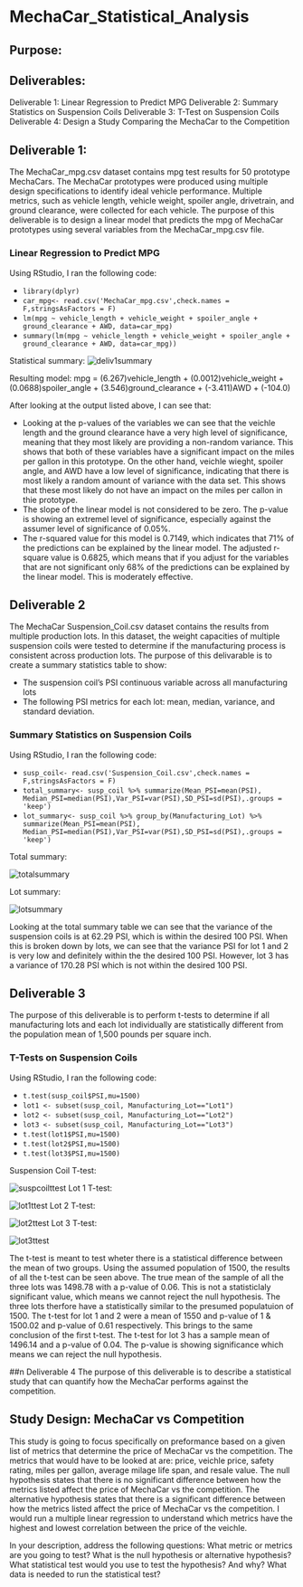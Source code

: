 # MechaCar_Statistical_Analysis

## Purpose:

## Deliverables:
Deliverable 1: Linear Regression to Predict MPG
Deliverable 2: Summary Statistics on Suspension Coils
Deliverable 3: T-Test on Suspension Coils
Deliverable 4: Design a Study Comparing the MechaCar to the Competition


## Deliverable 1:
The MechaCar_mpg.csv dataset contains mpg test results for 50 prototype MechaCars. The MechaCar prototypes were produced using multiple design specifications to identify ideal vehicle performance. Multiple metrics, such as vehicle length, vehicle weight, spoiler angle, drivetrain, and ground clearance, were collected for each vehicle. The purpose of this deliverable is to design a linear model that predicts the mpg of MechaCar prototypes using several variables from the MechaCar_mpg.csv file. 

### Linear Regression to Predict MPG

Using RStudio, I ran the following code: 
- `library(dplyr)`
- `car_mpg<- read.csv('MechaCar_mpg.csv',check.names = F,stringsAsFactors = F)`
- `lm(mpg ~ vehicle_length + vehicle_weight + spoiler_angle + ground_clearance + AWD, data=car_mpg)`
- `summary(lm(mpg ~ vehicle_length + vehicle_weight + spoiler_angle + ground_clearance + AWD, data=car_mpg))`

Statistical summary:
![deliv1summary](https://github.com/andreabassetti/MechaCar_Statistical_Analysis/blob/main/png/deliv1summary.png)

Resulting model: mpg = (6.267)vehicle_length + (0.0012)vehicle_weight + (0.0688)spoiler_angle + (3.546)ground_clearance + (-3.411)AWD + (-104.0)

After looking at the output listed above, I can see that:
- Looking at the p-values of the variables we can see that the veichle length and the ground clearance have a very high level of significance, meaning that they most likely are providing a non-random variance. This shows that both of these variables have a significant impact on the miles per gallon in this prototype. On the other hand, veichle wieght, spoiler angle, and AWD have a low level of significance, indicating that there is most likely a random amount of variance with the data set. This shows that these most likely do not have an impact on the miles per callon in thie prototype. 
- The slope of the linear model is not considered to be zero. The p-value is showing an extremel level of significance, especially against the assumer level of significance of 0.05%. 
- The r-squared value for this model is 0.7149, which indicates that 71% of the predictions can be explained by the linear model. The adjusted r-square value is 0.6825, which means that if you adjust for the variables that are not significant only 68% of the predictions can be explained by the linear model. This is moderately effective.

## Deliverable 2
The MechaCar Suspension_Coil.csv dataset contains the results from multiple production lots. In this dataset, the weight capacities of multiple suspension coils were tested to determine if the manufacturing process is consistent across production lots. The purpose of this delivarable is to create a summary statistics table to show:
- The suspension coil’s PSI continuous variable across all manufacturing lots
- The following PSI metrics for each lot: mean, median, variance, and standard deviation.

### Summary Statistics on Suspension Coils
Using RStudio, I ran the following code: 
- `susp_coil<- read.csv('Suspension_Coil.csv',check.names = F,stringsAsFactors = F)`
- `total_summary<- susp_coil %>% summarize(Mean_PSI=mean(PSI), Median_PSI=median(PSI),Var_PSI=var(PSI),SD_PSI=sd(PSI),.groups = 'keep')`
- `lot_summary<- susp_coil %>% group_by(Manufacturing_Lot) %>% summarize(Mean_PSI=mean(PSI), Median_PSI=median(PSI),Var_PSI=var(PSI),SD_PSI=sd(PSI),.groups = 'keep')`

Total summary:

![totalsummary](https://github.com/andreabassetti/MechaCar_Statistical_Analysis/blob/main/png/totalsummary.png)

Lot summary:

![lotsummary](https://github.com/andreabassetti/MechaCar_Statistical_Analysis/blob/main/png/lotsummary.png)

Looking at the total summary table we can see that the variance of the suspension coils is at 62.29 PSI, which is within the desired 100 PSI. When this is broken down by lots, we can see that the variance PSI for lot 1 and 2 is very low and definitely within the the desired 100 PSI. However, lot 3 has a variance of 170.28 PSI which is not within the desired 100 PSI. 

## Deliverable 3
The purpose of this deliverable is to perform t-tests to determine if all manufacturing lots and each lot individually are statistically different from the population mean of 1,500 pounds per square inch.

### T-Tests on Suspension Coils

Using RStudio, I ran the following code: 
- `t.test(susp_coil$PSI,mu=1500)`
- `lot1 <- subset(susp_coil, Manufacturing_Lot=="Lot1")`
- `lot2 <- subset(susp_coil, Manufacturing_Lot=="Lot2")`
- `lot3 <- subset(susp_coil, Manufacturing_Lot=="Lot3")`
- `t.test(lot1$PSI,mu=1500)`
- `t.test(lot2$PSI,mu=1500)`
- `t.test(lot3$PSI,mu=1500)`

Suspension Coil T-test:

![suspcoilttest](https://github.com/andreabassetti/MechaCar_Statistical_Analysis/blob/main/png/suspsoilttest.png)
Lot 1 T-test:

![lot1ttest](https://github.com/andreabassetti/MechaCar_Statistical_Analysis/blob/main/png/lot1ttest.png)
Lot 2 T-test:

![lot2ttest](https://github.com/andreabassetti/MechaCar_Statistical_Analysis/blob/main/png/lot2ttest.png)
Lot 3 T-test:

![lot3ttest](https://github.com/andreabassetti/MechaCar_Statistical_Analysis/blob/main/png/lot3ttest.png)

The t-test is meant to test wheter there is a statistical difference between the mean of two groups. Using the assumed population of 1500, the results of all the t-test can be seen above. The true mean of the sample of all the three lots was 1498.78 with a p-value of 0.06. This is not a statisticlaly significant value, which means we cannot reject the null hypothesis. The three lots therfore have a statistically similar to the presumed populatuion of 1500. The t-test for lot 1 and 2 were a mean of 1550 and p-value of 1 & 1500.02 and p-value of 0.61 respectively. This brings to the same conclusion of the first t-test. The t-test for lot 3 has a sample mean of 1496.14 and a p-value of 0.04. The p-value is showing significance which means we can reject the null hypothesis. 

##n Deliverable 4
The purpose of this deliverable is to describe a statistical study that can quantify how the MechaCar performs against the competition.
## Study Design: MechaCar vs Competition
This study is going to focus specifically on preformance based on a given list of metrics that determine the price of MechaCar vs the competition. The metrics that would have to be looked at are: price, veichle price, safety rating, miles per gallon, average milage life span, and resale value. The null hypothesis states that there is no significant difference between how the metrics listed affect the price of MechaCar vs the competition. The alternative hypothesis states that there is a significant difference between how the metrics listed affect the price of MechaCar vs the competition. I would run a multiple linear regression to understand which metrics have the highest and lowest correlation between the price of the veichle. 

In your description, address the following questions:
What metric or metrics are you going to test?
What is the null hypothesis or alternative hypothesis?
What statistical test would you use to test the hypothesis? And why?
What data is needed to run the statistical test?

